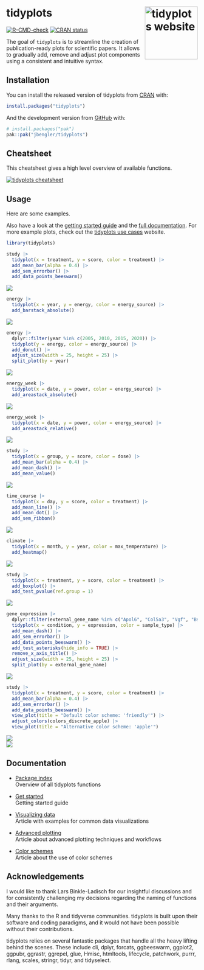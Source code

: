
<!-- README.md is generated from README.Rmd. Please edit that file -->

# tidyplots <a href="https://jbengler.github.io/tidyplots/"><img src="man/figures/logo.svg" align="right" height="139" alt="tidyplots website" /></a>

<!-- badges: start -->

[![R-CMD-check](https://github.com/jbengler/tidyplots/actions/workflows/R-CMD-check.yaml/badge.svg)](https://github.com/jbengler/tidyplots/actions/workflows/R-CMD-check.yaml)
[![CRAN
status](https://www.r-pkg.org/badges/version/tidyplots)](https://CRAN.R-project.org/package=tidyplots)
<!-- badges: end -->

The goal of `tidyplots` is to streamline the creation of
publication-ready plots for scientific papers. It allows to gradually
add, remove and adjust plot components using a consistent and intuitive
syntax.

## Installation

You can install the released version of tidyplots from
[CRAN](https://cran.r-project.org/) with:

``` r
install.packages("tidyplots")
```

And the development version from [GitHub](https://github.com/) with:

``` r
# install.packages("pak")
pak::pak("jbengler/tidyplots")
```

## Cheatsheet

This cheatsheet gives a high level overview of available functions.

<a href="https://tidyplots.org/tidyplots-cheatsheet-v1.pdf"><img src="man/figures/cheatsheet-v1.png" alt="tidyplots cheatsheet" /></a>

## Usage

Here are some examples.

Also have a look at the [getting started
guide](https://jbengler.github.io/tidyplots/articles/tidyplots.html) and
the [full
documentation](https://jbengler.github.io/tidyplots/reference/). For
more example plots, check out the [tidyplots use
cases](https://tidyplots.org/use-cases/) website.

``` r
library(tidyplots)

study |> 
  tidyplot(x = treatment, y = score, color = treatment) |> 
  add_mean_bar(alpha = 0.4) |> 
  add_sem_errorbar() |> 
  add_data_points_beeswarm()
```

<img src="man/figures/README-unnamed-chunk-2-1.png" style="display: block; margin: auto;" />

``` r
energy |> 
  tidyplot(x = year, y = energy, color = energy_source) |> 
  add_barstack_absolute()
```

<img src="man/figures/README-unnamed-chunk-3-1.png" style="display: block; margin: auto;" />

``` r
energy |> 
  dplyr::filter(year %in% c(2005, 2010, 2015, 2020)) |> 
  tidyplot(y = energy, color = energy_source) |> 
  add_donut() |> 
  adjust_size(width = 25, height = 25) |>
  split_plot(by = year)
```

<img src="man/figures/README-unnamed-chunk-4-1.png" style="display: block; margin: auto;" />

``` r
energy_week |> 
  tidyplot(x = date, y = power, color = energy_source) |> 
  add_areastack_absolute()
```

<img src="man/figures/README-unnamed-chunk-5-1.png" style="display: block; margin: auto;" />

``` r
energy_week |> 
  tidyplot(x = date, y = power, color = energy_source) |> 
  add_areastack_relative()
```

<img src="man/figures/README-unnamed-chunk-6-1.png" style="display: block; margin: auto;" />

``` r
study |> 
  tidyplot(x = group, y = score, color = dose) |> 
  add_mean_bar(alpha = 0.4) |> 
  add_mean_dash() |> 
  add_mean_value()
```

<img src="man/figures/README-unnamed-chunk-7-1.png" style="display: block; margin: auto;" />

``` r
time_course |>
  tidyplot(x = day, y = score, color = treatment) |>
  add_mean_line() |>
  add_mean_dot() |>
  add_sem_ribbon()
```

<img src="man/figures/README-unnamed-chunk-8-1.png" style="display: block; margin: auto;" />

``` r
climate |>
  tidyplot(x = month, y = year, color = max_temperature) |>
  add_heatmap()
```

<img src="man/figures/README-unnamed-chunk-9-1.png" style="display: block; margin: auto;" />

``` r
study |> 
  tidyplot(x = treatment, y = score, color = treatment) |> 
  add_boxplot() |> 
  add_test_pvalue(ref.group = 1)
```

<img src="man/figures/README-unnamed-chunk-10-1.png" style="display: block; margin: auto;" />

``` r
gene_expression |> 
  dplyr::filter(external_gene_name %in% c("Apol6", "Col5a3", "Vgf", "Bsn")) |> 
  tidyplot(x = condition, y = expression, color = sample_type) |> 
  add_mean_dash() |> 
  add_sem_errorbar() |> 
  add_data_points_beeswarm() |> 
  add_test_asterisks(hide_info = TRUE) |> 
  remove_x_axis_title() |> 
  adjust_size(width = 25, height = 25) |> 
  split_plot(by = external_gene_name)
```

<img src="man/figures/README-unnamed-chunk-11-1.png" style="display: block; margin: auto;" />

``` r
study |> 
  tidyplot(x = treatment, y = score, color = treatment) |> 
  add_mean_bar(alpha = 0.4) |> 
  add_sem_errorbar() |> 
  add_data_points_beeswarm() |> 
  view_plot(title = "Default color scheme: 'friendly'") |> 
  adjust_colors(colors_discrete_apple) |> 
  view_plot(title = "Alternative color scheme: 'apple'")
```

<img src="man/figures/README-unnamed-chunk-12-1.png" style="display: block; margin: auto;" /><img src="man/figures/README-unnamed-chunk-12-2.png" style="display: block; margin: auto;" />

## Documentation

- [Package index](https://jbengler.github.io/tidyplots/reference/)  
  Overview of all tidyplots functions

- [Get
  started](https://jbengler.github.io/tidyplots/articles/tidyplots.html)  
  Getting started guide

- [Visualizing
  data](https://jbengler.github.io/tidyplots/articles/Visualizing-data.html)  
  Article with examples for common data visualizations

- [Advanced
  plotting](https://jbengler.github.io/tidyplots/articles/Advanced-plotting.html)  
  Article about advanced plotting techniques and workflows

- [Color
  schemes](https://jbengler.github.io/tidyplots/articles/Color-schemes.html)  
  Article about the use of color schemes

## Acknowledgements

I would like to thank Lars Binkle-Ladisch for our insightful discussions
and for consistently challenging my decisions regarding the naming of
functions and their arguments.

Many thanks to the R and tidyverse communities. tidyplots is built upon
their software and coding paradigms, and it would not have been possible
without their contributions.

tidyplots relies on several fantastic packages that handle all the heavy
lifting behind the scenes. These include cli, dplyr, forcats,
ggbeeswarm, ggplot2, ggpubr, ggrastr, ggrepel, glue, Hmisc, htmltools,
lifecycle, patchwork, purrr, rlang, scales, stringr, tidyr, and
tidyselect.
